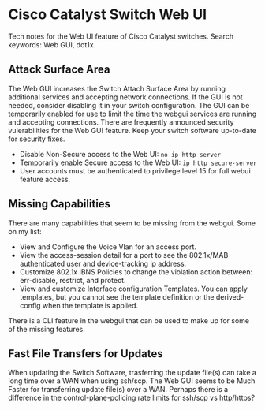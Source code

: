 # Cisco Catalyst Switch Web UI

Tech notes for the Web UI feature of Cisco Catalyst switches. Search keywords: Web GUI, dot1x.

## Attack Surface Area

The Web GUI increases the Switch Attach Surface Area by running additional services and accepting network connections. 
If the GUI is not needed, consider disabling it in your switch configuration.
The GUI can be temporarily enabled for use to limit the time the webgui services are running and accepting connections.
There are frequently announced security vulerabilities for the Web GUI feature.
Keep your switch software up-to-date for security fixes.
* Disable Non-Secure access to the Web UI: `no ip http server`
* Temporarily enable Secure access to the Web UI: `ip http secure-server`
* User accounts must be authenticated to privilege level 15 for full webui feature access.

## Missing Capabilities

There are many capabilities that seem to be missing from the webgui. Some on my list:
* View and Configure the Voice Vlan for an access port.
* View the access-session detail for a port to see the 802.1x/MAB authenticated user and device-tracking ip address.
* Customize 802.1x IBNS Policies to change the violation action between: err-disable, restrict, and protect.
* View and customize Interface configuration Templates.
  You can apply templates, but you cannot see the template definition or the derived-config when the template is applied.

There is a CLI feature in the webgui that can be used to make up for some of the missing features.

## Fast File Transfers for Updates

When updating the Switch Software, trasferring the update file(s) can take a long time over a WAN when using ssh/scp.
The Web GUI seems to be Much Faster for transferring update file(s) over a WAN.
Perhaps there is a difference in the control-plane-policing rate limits for ssh/scp vs http/https?
